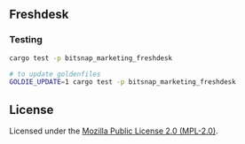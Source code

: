 ## Freshdesk

### Testing

```bash
cargo test -p bitsnap_marketing_freshdesk

# to update goldenfiles
GOLDIE_UPDATE=1 cargo test -p bitsnap_marketing_freshdesk
```

## License

Licensed under the [Mozilla Public License 2.0 (MPL-2.0)](../../LICENSE).
